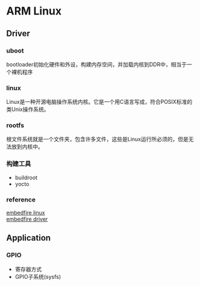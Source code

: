 # ARM Linux

## Driver

### uboot
bootloader初始化硬件和外设，构建内存空间，并加载内核到DDR中，相当于一个裸机程序

### linux
Linux是一种开源电脑操作系统内核。它是一个用C语言写成，符合POSIX标准的类Unix操作系统。

### rootfs
根文件系统就是一个文件夹，包含许多文件，这些是Linux运行所必须的，但是无法放到内核中。

### 构建工具
- buildroot
- yocto

### reference
[embedfire linux](https://doc.embedfire.com/lubancat/build_and_deploy/zh/latest/building_image/image_composition/image_composition.html)  
[embedfire driver](https://doc.embedfire.com/linux/imx6/driver/zh/latest/README.html)

## Application

### GPIO
-  寄存器方式
-  GPIO子系统(sysfs)  
